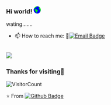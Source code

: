 <!---
cherishyuan/cherishyuan is a ✨ special ✨ repository because its `README.md` (this file) appears on your GitHub profile.
You can click the Preview link to take a look at your changes.
- 👋 Hi, I’m @cherishyuan
- 👀 I’m interested in ...
- 🌱 I’m currently learning ...
- 💞️ I’m looking to collaborate on ...
- 📫 How to reach me ...

--->

### Hi world!  <img src="https://github.com/XuYuQuan0713/Picture/blob/main/Earth.gif" width="20px">
wating.......
<!-- - 👯 I want to be engaged in embedded work in the future.
- 🌱 I’m currently learning path planning. -->                  
- 📫 How to reach me: 🏹️[![Email Badge](https://img.shields.io/badge/-Email-c14438?style=flat-square&logo=Gmail&logoColor=white&link=mailto:xu.yuquan@outlook.com)](mailto:yuquanxu7@outlook.com)
<!--[![Bilibili Badge](https://img.shields.io/badge/-BiliBili-D14970?style=flat-square&logo=Bilibili&logoColor=white&link=https://space.bilibili.com/286892977)](https://space.bilibili.com/286892977)-->
<br/>
<a href="https://github.com/cherishyuan">
 <img height="180em" src="https://github-readme-stats.vercel.app/api?username=cherishyuan&theme=merko&&show_icons=true" />
</a>
<br/>

### Thanks for visiting:eyes:
![VisitorCount](https://profile-counter.glitch.me/cherishyuan/count.svg)

⭐️ From [![Github Badge](https://img.shields.io/badge/-Github-232323?style=flat-square&logo=Github&logoColor=white&link=https://github.com/cherishyuan)](https://github.com/cherishyuan)

